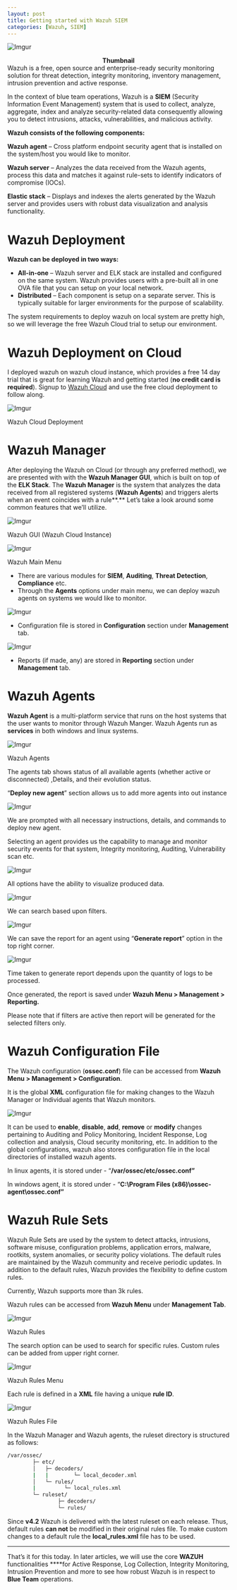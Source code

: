 ```yaml
---
layout: post
title: Getting started with Wazuh SIEM
categories: [Wazuh, SIEM]
---
```


![Imgur](https://i.imgur.com/BymS6ri.png)
<figcaption align = "center"><b>Thumbnail</b></figcaption>
Wazuh is a free, open source and enterprise-ready security monitoring solution for threat detection, integrity monitoring, inventory management, intrusion prevention and active response. 
<!--more-->

In the context of blue team operations, Wazuh is a **SIEM** (Security Information Event Management) system that is used to collect, analyze, aggregate, index and analyze security-related data consequently allowing you to detect intrusions, attacks, vulnerabilities, and malicious activity.

**Wazuh consists of the following components:**

**Wazuh agent** – Cross platform endpoint security agent that is installed on the system/host you would like to monitor. 

**Wazuh server** – Analyzes the data received from the Wazuh agents, process this data and matches it against rule-sets to identify indicators of compromise (IOCs).

**Elastic stack** – Displays and indexes the alerts generated by the Wazuh server and provides users with robust data visualization and analysis functionality.

# Wazuh Deployment

**Wazuh can be deployed in two ways:**

- **All-in-one** – Wazuh server and ELK stack are installed and configured on the same system. Wazuh provides users with a pre-built all in one OVA file that you can setup on your local network.
- **Distributed** – Each component is setup on a separate server. This is typically suitable for larger environments for the purpose of scalability.

The system requirements to deploy wazuh on local system are pretty high, so we will leverage the free Wazuh Cloud trial to setup our environment.  

# Wazuh Deployment on Cloud

I deployed wazuh on wazuh cloud instance, which provides a free 14 day trial that is great for learning Wazuh and getting started (**no credit card is required**). Signup to [Wazuh Cloud](https://console.cloud.wazuh.com/sign-up?landing=trial) and use the free cloud deployment to follow along. 

![Imgur](https://i.imgur.com/hXfgzhK.png)

Wazuh Cloud Deployment

# Wazuh Manager

After deploying the Wazuh on Cloud (or through any preferred method), we are presented with with the **Wazuh Manager GUI**, which is built on top of the **ELK Stack**. The **Wazuh Manager** is the system that analyzes the data received from all registered systems (**Wazuh Agents**) and triggers alerts when an event coincides with a rule**.** Let’s take a look around some common features that we’ll utilize. 

![Imgur](https://i.imgur.com/SqzNdtU.png)

Wazuh GUI (Wazuh Cloud Instance)

![Imgur](https://i.imgur.com/0pfkLt5.png)

Wazuh Main Menu

- There are various modules for **SIEM**, **Auditing**, **Threat Detection**, **Compliance** etc.
- Through the **Agents** options under main menu, we can deploy wazuh agents on systems we would like to monitor.

![Imgur](https://i.imgur.com/mtP6UQd.png)

- Configuration file is stored in **Configuration** section under **Management** tab.

![Imgur](https://i.imgur.com/EFL5OC1.png)

- Reports (if made, any) are stored in **Reporting** section under **Management** tab.

# Wazuh Agents

**Wazuh Agent** is a multi-platform service that runs on the host systems that the user wants to monitor through Wazuh Manger. Wazuh Agents run as **services** in both windows and linux systems. 

![Imgur](https://i.imgur.com/rhjdZGr.png)

Wazuh Agents                                                                                 

The agents tab shows status of all available agents (whether active or disconnected) ,Details, and their evolution status. 

“**Deploy new agent**” section allows us to add more agents into out instance

![Imgur](https://i.imgur.com/aUkfhbm.png)

We are prompted with all necessary instructions, details, and commands to deploy new agent.

Selecting an agent provides us the capability to manage and monitor security events for that system, Integrity monitoring, Auditing, Vulnerability scan etc. 

![Imgur](https://i.imgur.com/uuLI6nf.png)

All options have the ability to visualize produced data. 

![Imgur](https://i.imgur.com/6wKeYPO.png)


We can search based upon filters.

![Imgur](https://i.imgur.com/BqPJuC4.png)

We can save the report for an agent using “**Generate report**” option in the top right corner.

![Imgur](https://i.imgur.com/eufxNJK.png)

Time taken to generate report depends upon the quantity of logs to be processed.

Once generated, the report is saved under **Wazuh Menu > Management > Reporting.**

Please note that if filters are active then report will be generated for the selected filters only. 

# Wazuh Configuration File

The Wazuh configuration (**ossec.conf**) file can be accessed from **Wazuh Menu > Management > Configuration**. 

It is the global **XML** configuration file for making changes to the Wazuh Manager or Individual agents that Wazuh monitors. 

![Imgur](https://i.imgur.com/FpkHDFx.png)

It can be used to **enable**, **disable**, **add**, **remove** or **modify** changes pertaining to Auditing and Policy Monitoring, Incident Response, Log collection and analysis, Cloud security monitoring, etc. In addition to the global configurations, wazuh also stores configuration file in the local directories of installed wazuh agents. 

In linux agents, it is stored under - “**/var/ossec/etc/ossec.conf”**

In windows agent, it is stored under - “**C:\Program Files (x86)\ossec-agent\ossec.conf”**

# Wazuh Rule Sets

Wazuh Rule Sets are used by the system to detect attacks, intrusions, software misuse, configuration problems, application errors, malware, rootkits, system anomalies, or security policy violations. The default rules are maintained by the Wazuh community and receive periodic updates. In addition to the default rules, Wazuh provides the flexibility to define custom rules. 

Currently, Wazuh supports more than 3k rules. 

Wazuh rules can be accessed from **Wazuh Menu** under **Management Tab**. 

![Imgur](https://i.imgur.com/PRFz0dv.png)

Wazuh Rules

The search option can be used to search for specific rules. Custom rules can be added from upper right corner. 

![Imgur](https://i.imgur.com/m1UFDfV.png)

Wazuh Rules Menu

Each rule is defined in a **XML** file having a unique **rule ID**. 

![Imgur](https://i.imgur.com/WbzrVDu.png)

Wazuh Rules File

In the Wazuh Manager and Wazuh agents, the ruleset directory is structured as follows: 

```bash
/var/ossec/
        ├─ etc/
        │   ├─ decoders/
        |   |        └─ local_decoder.xml
        │   └─ rules/
        |         └─ local_rules.xml
        └─ ruleset/
                ├─ decoders/
                └─ rules/
```

Since **v4.2** Wazuh is delivered with the latest ruleset on each release. Thus, default rules **can not** be modified in their original rules file. To make custom changes to a default rule the **local_rules.xml** file has to be used. 

---

That’s it for this today. In later articles, we will use the core **WAZUH** functionalities ****for Active Response, Log Collection, Integrity Monitoring, Intrusion Prevention and more to see how robust Wazuh is in respect to **Blue Team** operations.
